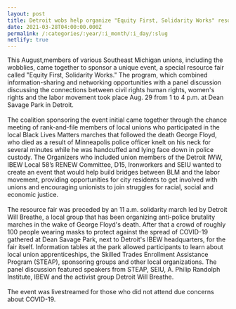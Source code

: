 ```yaml
---
layout: post
title: Detroit wobs help organize "Equity First, Solidarity Works" resource fair
date: 2021-03-28T04:00:00.000Z
permalink: /:categories/:year/:i_month/:i_day/:slug
netlify: true
---
```


This August,members of various Southeast Michigan unions, including the wobblies, came together to sponsor a unique event, a special resource fair called "Equity First, Solidarity Works." The program, which combined information-sharing and networking opportunities with a panel discussion discussing the connections between civil rights human rights, women's rights and the labor movement took place Aug. 29 from 1 to 4 p.m. at Dean Savage Park in Detroit.<br><br>The coalition sponsoring the event initial came together through the chance meeting of rank-and-file members of local unions who participated in the local Black Lives Matters marches that followed the death George Floyd, who died as a result of Minneapolis police officer knelt on his neck for several minutes while he was handcuffed and lying face down in police custody. The Organizers who included union members of the Detroit IWW, IBEW Local 58’s RENEW Committee, D15, Ironworkers and SEIU wanted to create an event that would help build bridges between BLM and the labor movement, providing opportunities for city residents to get involved with unions and encouraging unionists to join struggles for racial, social and economic justice.<br><br>
The resource fair was preceded by an 11 a.m. solidarity march led by Detroit Will Breathe, a local group that has been organizing anti-police brutality marches in the wake of George Floyd's death. After that a crowd of roughly 100 people wearing masks to protect against the spread of COVID-19 gathered at Dean Savage Park, next to Detroit's IBEW headquarters, for the fair itself. Information tables at the park allowed participants to learn about local union apprenticeships, the Skilled Trades Enrollment Assistance Program (STEAP), sponsoring groups and other local organizations. The panel discussion featured speakers from STEAP, SEIU, A. Philip Randolph Institute, IBEW and the activist group Detroit Will Breathe.<br><br>
The event was livestreamed for those who did not attend due concerns about COVID-19.



